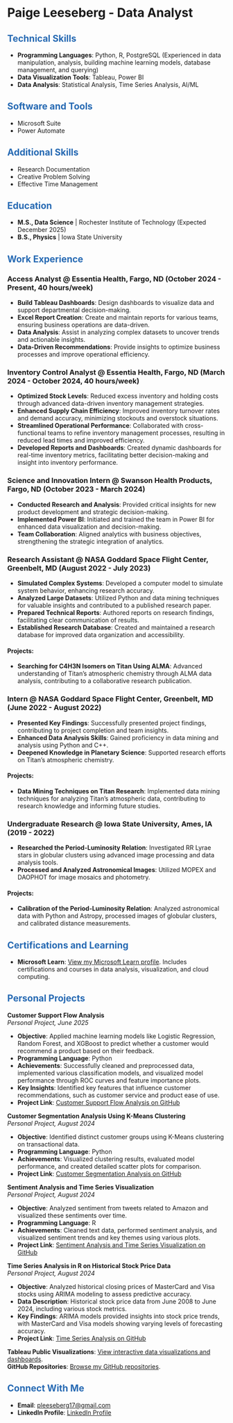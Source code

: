 # Paige Leeseberg - Data Analyst

<style>
h2 {
  color: #276AB3;
}
</style>

## Technical Skills
- **Programming Languages**: Python, R, PostgreSQL (Experienced in data manipulation, analysis, building machine learning models, database management, and querying)
- **Data Visualization Tools**: Tableau, Power BI
- **Data Analysis**: Statistical Analysis, Time Series Analysis, AI/ML

## Software and Tools
- Microsoft Suite
- Power Automate

## Additional Skills
- Research Documentation
- Creative Problem Solving
- Effective Time Management

## Education
- **M.S., Data Science** | Rochester Institute of Technology (Expected December 2025)
- **B.S., Physics** | Iowa State University

## Work Experience

### Access Analyst @ Essentia Health, Fargo, ND (October 2024 - Present, 40 hours/week)
- **Build Tableau Dashboards**: Design dashboards to visualize data and support departmental decision-making.
- **Excel Report Creation**: Create and maintain reports for various teams, ensuring business operations are data-driven.
- **Data Analysis**: Assist in analyzing complex datasets to uncover trends and actionable insights.
- **Data-Driven Recommendations**: Provide insights to optimize business processes and improve operational efficiency.

### Inventory Control Analyst @ Essentia Health, Fargo, ND (March 2024 - October 2024, 40 hours/week)
- **Optimized Stock Levels**: Reduced excess inventory and holding costs through advanced data-driven inventory management strategies.
- **Enhanced Supply Chain Efficiency**: Improved inventory turnover rates and demand accuracy, minimizing stockouts and overstock situations.
- **Streamlined Operational Performance**: Collaborated with cross-functional teams to refine inventory management processes, resulting in reduced lead times and improved efficiency.
- **Developed Reports and Dashboards**: Created dynamic dashboards for real-time inventory metrics, facilitating better decision-making and insight into inventory performance.

### Science and Innovation Intern @ Swanson Health Products, Fargo, ND (October 2023 - March 2024)
- **Conducted Research and Analysis**: Provided critical insights for new product development and strategic decision-making.
- **Implemented Power BI**: Initiated and trained the team in Power BI for enhanced data visualization and decision-making.
- **Team Collaboration**: Aligned analytics with business objectives, strengthening the strategic integration of analytics.

### Research Assistant @ NASA Goddard Space Flight Center, Greenbelt, MD (August 2022 - July 2023)
- **Simulated Complex Systems**: Developed a computer model to simulate system behavior, enhancing research accuracy.
- **Analyzed Large Datasets**: Utilized Python and data mining techniques for valuable insights and contributed to a published research paper.
- **Prepared Technical Reports**: Authored reports on research findings, facilitating clear communication of results.
- **Established Research Database**: Created and maintained a research database for improved data organization and accessibility.

#### Projects:
- **Searching for C4H3N Isomers on Titan Using ALMA**: Advanced understanding of Titan’s atmospheric chemistry through ALMA data analysis, contributing to a collaborative research publication.

### Intern @ NASA Goddard Space Flight Center, Greenbelt, MD (June 2022 - August 2022)
- **Presented Key Findings**: Successfully presented project findings, contributing to project completion and team insights.
- **Enhanced Data Analysis Skills**: Gained proficiency in data mining and analysis using Python and C++.
- **Deepened Knowledge in Planetary Science**: Supported research efforts on Titan’s atmospheric chemistry.

#### Projects:
- **Data Mining Techniques on Titan Research**: Implemented data mining techniques for analyzing Titan’s atmospheric data, contributing to research knowledge and informing future studies.

### Undergraduate Research @ Iowa State University, Ames, IA (2019 - 2022)
- **Researched the Period-Luminosity Relation**: Investigated RR Lyrae stars in globular clusters using advanced image processing and data analysis tools.
- **Processed and Analyzed Astronomical Images**: Utilized MOPEX and DAOPHOT for image mosaics and photometry.

#### Projects:
- **Calibration of the Period-Luminosity Relation**: Analyzed astronomical data with Python and Astropy, processed images of globular clusters, and calibrated distance measurements.

## Certifications and Learning
- **Microsoft Learn**: [View my Microsoft Learn profile](https://learn.microsoft.com/en-us/users/paigeleeseberg-3975/). Includes certifications and courses in data analysis, visualization, and cloud computing.

## Personal Projects

**Customer Support Flow Analysis**  
*Personal Project, June 2025*  
- **Objective**: Applied machine learning models like Logistic Regression, Random Forest, and XGBoost to predict whether a customer would recommend a product based on their feedback.
- **Programming Language**: Python
- **Achievements**: Successfully cleaned and preprocessed data, implemented various classification models, and visualized model performance through ROC curves and feature importance plots.
- **Key Insights**: Identified key features that influence customer recommendations, such as customer service and product ease of use.
- **Project Link**: [Customer Support Flow Analysis on GitHub](https://github.com/pleeseberg/Customer_Support_Flow_Analysis)

**Customer Segmentation Analysis Using K-Means Clustering**  
*Personal Project, August 2024*  
- **Objective**: Identified distinct customer groups using K-Means clustering on transactional data.
- **Programming Language**: Python
- **Achievements**: Visualized clustering results, evaluated model performance, and created detailed scatter plots for comparison.
- **Project Link**: [Customer Segmentation Analysis on GitHub](https://github.com/pleeseberg/Python-Projects/tree/main/Customer_Segmentation_Using_K-Means_Clustering)

**Sentiment Analysis and Time Series Visualization**  
*Personal Project, August 2024*  
- **Objective**: Analyzed sentiment from tweets related to Amazon and visualized these sentiments over time.
- **Programming Language**: R
- **Achievements**: Cleaned text data, performed sentiment analysis, and visualized sentiment trends and key themes using various plots.
- **Project Link**: [Sentiment Analysis and Time Series Visualization on GitHub](https://github.com/pleeseberg/R-Projects/blob/main/Twitter_Sentiment_Analysis/README.md)

**Time Series Analysis in R on Historical Stock Price Data**  
*Personal Project, August 2024*  
- **Objective**: Analyzed historical closing prices of MasterCard and Visa stocks using ARIMA modeling to assess predictive accuracy.
- **Data Description**: Historical stock price data from June 2008 to June 2024, including various stock metrics.
- **Key Findings**: ARIMA models provided insights into stock price trends, with MasterCard and Visa models showing varying levels of forecasting accuracy.
- **Project Link**: [Time Series Analysis on GitHub](https://github.com/pleeseberg/R-Projects/tree/main/Time_Series_Analysis_Stock_Prices)

**Tableau Public Visualizations**: [View interactive data visualizations and dashboards](https://public.tableau.com/app/profile/paige.leeseberg/vizzes).  
**GitHub Repositories**: [Browse my GitHub repositories](https://github.com/pleeseberg).

## Connect With Me
- **Email**: pleeseberg17@gmail.com
- **LinkedIn Profile**: [LinkedIn Profile](https://www.linkedin.com/in/paige-leeseberg-51b926287/)

